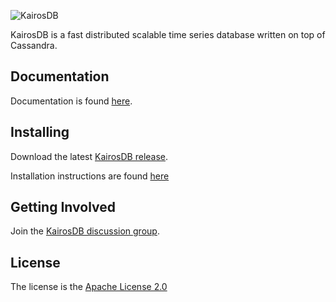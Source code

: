 ![KairosDB](webroot/img/logoSmall.png)

KairosDB is a fast distributed scalable time series database written on top of Cassandra.

## Documentation

Documentation is found [here](http://kairosdb.github.io/website/).

## Installing

Download the latest [KairosDB release](https://github.com/kairosdb/kairosdb/releases).

Installation instructions are found [here](http://kairosdb.github.io/docs/build/html/GettingStarted.html#install)

## Getting Involved

Join the [KairosDB discussion group](https://groups.google.com/forum/#!forum/kairosdb-group).

## License
The license is the [Apache License 2.0](http://www.apache.org/licenses/LICENSE-2.0)

